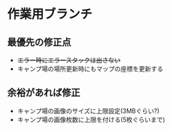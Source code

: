# 作業用ブランチ

## 最優先の修正点
* ~~エラー時にエラースタックは出さない~~
* キャンプ場の場所更新時にもマップの座標を更新する

## 余裕があれば修正
* キャンプ場の画像のサイズに上限設定(3MBぐらい?)
* キャンプ場の画像枚数に上限を付ける(5枚ぐらいまで)

